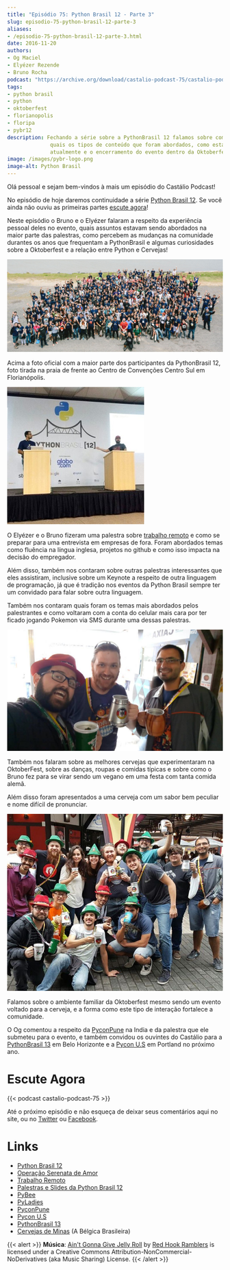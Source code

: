 ```yaml
---
title: "Episódio 75: Python Brasil 12 - Parte 3"
slug: episodio-75-python-brasil-12-parte-3
aliases:
- /episodio-75-python-brasil-12-parte-3.html
date: 2016-11-20
authors:
- Og Maciel
- Elyézer Rezende
- Bruno Rocha
podcast: "https://archive.org/download/castalio-podcast-75/castalio-podcast-75.mp3"
tags:
- python brasil
- python
- oktoberfest
- florianopolis
- floripa
- pybr12
description: Fechando a série sobre a PythonBrasil 12 falamos sobre como foi o evento,
              quais os tipos de conteúdo que foram abordados, como está a comunidade
              atualmente e o encerramento do evento dentro da Oktoberfest.
image: /images/pybr-logo.png
image-alt: Python Brasil
---
```


Olá pessoal e sejam bem-vindos à mais um episódio do Castálio Podcast!

No episódio de hoje daremos continuidade a série [Python Brasil
12](http://2016.pythonbrasil.org.br/). Se você ainda não ouviu as primeiras
partes [escute agora](/tag/pybr12.html)!

Neste episódio o Bruno e o Elyézer falaram a respeito da experiência pessoal
deles no evento, quais assuntos estavam sendo abordados na maior parte das
palestras, como percebem as mudanças na comunidade durantes os anos que
frequentam a PythonBrasil e algumas curiosidades sobre a Oktoberfest e a
relação entre Python e Cervejas!

<div class="clearfix"></div>

![Foto Oficial da Python Brasil 12 em Florianopolis](/images/pybr12-foto-oficial.jpg)

Acima a foto oficial com a maior parte dos participantes da PythonBrasil 12,
foto tirada na praia de frente ao Centro de Convenções Centro Sul em
Florianópolis.

<div class="clearfix"></div>

![Elyézer e Bruno na palestra sobre trabalho remoto](/images/pybr12-trabalho-remoto.jpg)

O Elyézer e o Bruno fizeram uma palestra sobre [trabalho
remoto](http://bit.ly/pybr12trabalhoremoto) e como se preparar para uma
entrevista em empresas de fora. Foram abordados temas como fluência na língua
inglesa, projetos no github e como isso impacta na decisão do empregador.

Além disso, também nos contaram sobre outras palestras interessantes que eles
assistiram, inclusive sobre um Keynote a respeito de outra linguagem de
programação, já que é tradição nos eventos da Python Brasil sempre ter um
convidado para falar sobre outra linguagem.

Também nos contaram quais foram os temas mais abordados pelos palestrantes e
como voltaram com a conta do celular mais cara por ter ficado jogando Pokemon
via SMS durante uma dessas palestras.

<div class="clearfix"></div>

![Bruno Rocha, Russell Keith Magee e Elyézer Rezende tomando Marzen Rauch Beer](/images/pybr12-bruno-elyezer-russel.jpg)

Também nos falaram sobre as melhores cervejas que experimentaram na
OktoberFest, sobre as danças, roupas e comidas típicas e sobre como o Bruno fez
para se virar sendo um vegano em uma festa com tanta comida alemã.

Além disso foram apresentados a uma cerveja com um sabor bem peculiar e nome
difícil de pronunciar.

<div class="clearfix"></div>

![Comunidade, palestrantes, Keynotes, todos comemorando na Oktoberfest](/images/pybr12-oktoberfest2.jpg)

Falamos sobre o ambiente familiar da Oktoberfest mesmo sendo um evento voltado
para a cerveja, e a forma como este tipo de interação fortalece a comunidade.

O Og comentou a respeito da [PyconPune](https://pune.pycon.org/) na India e da
palestra que ele submeteu para o evento, e também convidou os ouvintes do
Castálio para a [PythonBrasil 13](https://twitter.com/pythonmg) em Belo
Horizonte e a [Pycon U.S](https://us.pycon.org/) em Portland no próximo ano.

<div class="clearfix"></div>

# Escute Agora

{{< podcast castalio-podcast-75 >}}

Até o próximo episódio e não esqueça de deixar seus comentários aqui no site,
ou no [Twitter](https://twitter.com/castaliopod) ou
[Facebook](https://www.facebook.com/castaliopod).

# Links

- [Python Brasil 12](http://2016.pythonbrasil.org.br/)
- [Operação Serenata de Amor](https://www.catarse.me/serenata)
- [Trabalho Remoto](http://bit.ly/pybr12trabalhoremoto)
- [Palestras e Slides da Python Brasil 12](https://github.com/pythonbrasil/talks/blob/master/pythonbrasil-12/README.md)
- [PyBee](http://pybee.org/)
- [PyLadies](http://brasil.pyladies.com/)
- [PyconPune](https://pune.pycon.org/)
- [Pycon U.S](https://us.pycon.org/)
- [PythonBrasil 13](https://twitter.com/pythonmg)
- [Cervejas de Minas](http://www.bebidaexpressblog.com.br/cerveja/minas-gerais-se-torna-a-belgica-brasileira-das-cervejas-artesanais-epico) (A Bélgica Brasileira)

{{< alert >}}
**Música**: [Ain\'t Gonna Give Jelly
Roll](http://freemusicarchive.org/music/Red_Hook_Ramblers/Live__WFMU_on_Antique_Phonograph_Music_Program_with_MAC_Feb_8_2011/Red_Hook_Ramblers_-_12_-_Aint_Gonna_Give_Jelly_Roll)
by [Red Hook Ramblers](http://www.redhookramblers.com/) is licensed under a
Creative Commons Attribution-NonCommercial-NoDerivatives (aka Music Sharing)
License.
{{< /alert >}}
